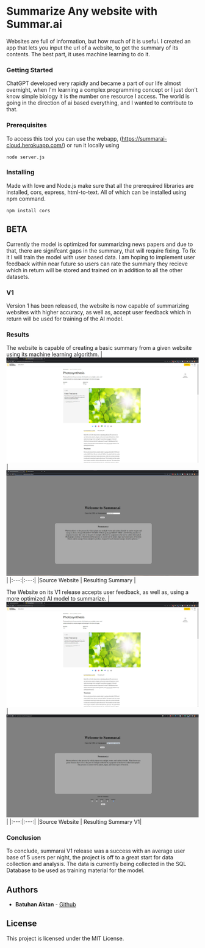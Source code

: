 # Summarize Any website with Summar.ai

Websites are full of information, but how much of it is useful. I created an app that lets you input the url of a website, to get the summary of its contents. The best part, it uses machine learning to do it.


### Getting Started
ChatGPT developed very rapidly and became a part of our life almost overnight, when I'm learning a complex programming concept or I just don't know simple biology it is the number one resource I access. The world is going in the direction of ai based everything, and I wanted to contribute to that. 

### Prerequisites

To access this tool you can use the webapp, (https://summarai-cloud.herokuapp.com/) or run it locally using

```
node server.js
```

### Installing

Made with love and Node.js make sure that all the prerequired libraries are installed, cors, express, html-to-text. All of which can be installed using npm command.

```
npm install cors
```

## BETA
Currently the model is optimized for summarizing news papers and due to that, there are signifcant gaps in the summary, that will require fixing.
To fix it I will train the model with user based data. I am hoping to implement user feedback within near future so users can rate the summary they recieve which in return will be stored and trained on in addition to all the other datasets.

### V1
Version 1 has been released, the website is now capable of summarizing websites with higher accuracy, as well as, accept user feedback which in return will be used for training of the AI model.

### Results

 The website is capable of creating a basic summary from a given website using its machine learning algorithm. 
|![Target Website](https://github.com/BatuhanAktan/PersonalWebsite/blob/master/images/sourceurl.png?raw=true)|![Result](https://github.com/BatuhanAktan/PersonalWebsite/blob/master/images/resultsummarai.png?raw=true)|
|:---:|:---:|
|Source Website | Resulting Summary |

The Website on its V1 release accepts user feedback, as well as, using a more optimized AI model to summarize.
|![Target Website](https://github.com/BatuhanAktan/PersonalWebsite/blob/master/images/sourceurl.png?raw=true)|![V1 Result](https://github.com/BatuhanAktan/PersonalWebsite/blob/master/images/summaraiv1.png?raw=true)|
|:---:|:---:|
|Source Website | Resulting Summary V1|

### Conclusion

To conclude, summarai V1 release was a success with an average user base of 5 users per night, the project is off to a great start for data collection and analysis. The data is currently being collected in the SQL Database to be used as training material for the model.

## Authors

* **Batuhan Aktan** - [Github](https://github.com/BatuhanAktan)

## License

This project is licensed under the MIT License.

